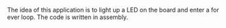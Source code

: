The idea of this application is to light up a LED on the board and enter a for
ever loop. The code is written in assembly.
